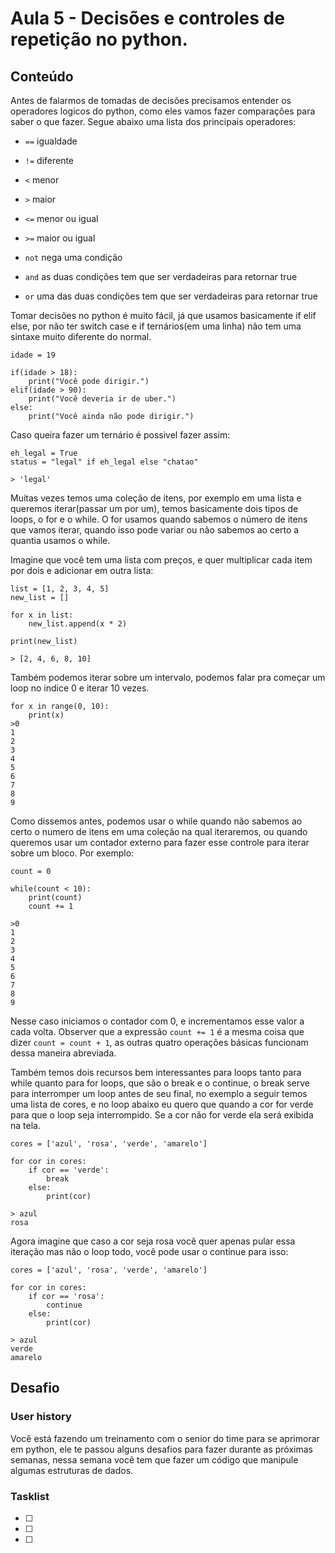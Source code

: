 # Aula 5 - Decisões e controles de repetição no python.

## Conteúdo

Antes de falarmos de tomadas de decisões precisamos entender os operadores logicos do python, como eles vamos fazer comparações para saber o que fazer. Segue abaixo uma lista dos principais operadores:

* `==` igualdade

* `!=` diferente

* `<` menor

* `>` maior

* `<=` menor ou igual

* `>=` maior ou igual

* `not` nega uma condição

* `and` as duas condições tem que ser verdadeiras para retornar true

* `or` uma das duas condições tem que ser verdadeiras para retornar true

Tomar decisões no python é muito fácil, já que usamos basicamente if elif else, por não ter switch case e if ternários(em uma linha) não tem uma sintaxe muito diferente do normal.

```
idade = 19

if(idade > 18):
    print("Você pode dirigir.")
elif(idade > 90):
    print("Você deveria ir de uber.")
else:
    print("Você ainda não pode dirigir.")
```

Caso queira fazer um ternário é possivel fazer assim:

```
eh_legal = True
status = "legal" if eh_legal else "chatao"

> 'legal'
```

Muitas vezes temos uma coleção de itens, por exemplo em uma lista e queremos iterar(passar um por um), temos basicamente dois tipos de loops, o for e o while. O for usamos quando sabemos o número de itens que vamos iterar, quando isso pode variar ou não sabemos ao certo a quantia usamos o while.

Imagine que você tem uma lista com preços, e quer multiplicar cada item por dois e adicionar em outra lista:

```
list = [1, 2, 3, 4, 5]
new_list = []

for x in list:
    new_list.append(x * 2)

print(new_list)

> [2, 4, 6, 8, 10]
```

Também podemos iterar sobre um intervalo, podemos falar pra começar um loop no indice 0 e iterar 10 vezes.

```
for x in range(0, 10):
    print(x)
>0
1
2
3
4
5
6
7
8
9
```

Como dissemos antes, podemos usar o while quando não sabemos ao certo o numero de itens em uma coleção na qual iteraremos, ou quando queremos usar um contador externo para fazer esse controle para iterar sobre um bloco. Por exemplo:

```
count = 0

while(count < 10):
    print(count)
    count += 1

>0
1
2
3
4
5
6
7
8
9
```

Nesse caso iniciamos o contador com 0, e incrementamos esse valor a cada volta. Observer que a expressão `count += 1` é a mesma coisa que dizer `count = count + 1`, as outras quatro operações básicas funcionam dessa maneira abreviada.

Também temos dois recursos bem interessantes para loops tanto para while quanto para for loops, que são o break e o continue, o break serve para interromper um loop antes de seu final, no exemplo a seguir temos uma lista de cores, e no loop abaixo eu quero que quando a cor for verde para que o loop seja interrompido. Se a cor não for verde ela será exibida na tela.

```
cores = ['azul', 'rosa', 'verde', 'amarelo']

for cor in cores:
    if cor == 'verde':
        break
    else:
        print(cor)

> azul
rosa
```

Agora imagine que caso a cor seja rosa você quer apenas pular essa iteração mas não o loop todo, você pode usar o continue para isso:

```
cores = ['azul', 'rosa', 'verde', 'amarelo']

for cor in cores:
    if cor == 'rosa':
        continue
    else:
        print(cor)

> azul
verde
amarelo
```

## Desafio

### User history

Você está fazendo um treinamento com o senior do time para se aprimorar em python, ele te passou alguns desafios para fazer durante as próximas semanas, nessa semana você tem que fazer um código que manipule algumas estruturas de dados.


### Tasklist

* [ ]
* [ ]
* [ ]
